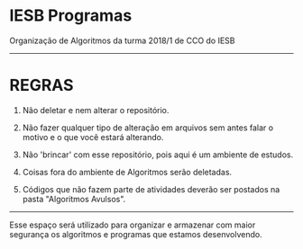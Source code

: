 # IESB Programas
Organização de Algoritmos da turma 2018/1 de CCO do IESB

--------------------------------------------------------
# REGRAS
                        
1. Não deletar e nem alterar o repositório.

2. Não fazer qualquer tipo de alteração em arquivos sem
antes falar o motivo e o que você estará alterando.

3. Não 'brincar' com esse repositório, pois aqui é um
ambiente de estudos.

4. Coisas fora do ambiente de Algoritmos serão deletadas.

5. Códigos que não fazem parte de atividades deverão ser
postados na pasta "Algoritmos Avulsos".

--------------------------------------------------------

Esse espaço será utilizado para organizar e armazenar com maior segurança os algoritmos e programas que estamos desenvolvendo.
